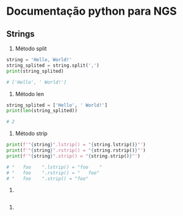 # Documentação python para NGS

## Strings

1. Método split
  
  ```python
  string = 'Hello, World!'
  string_splited = string.split(',')
  print(string_splited)

  # ['Hello', ' World!']
  ```

1. Método len

  ```python
  string_splited = ['Hello', ' World!']
  print(len(string_splited))
  
  # 2
  ```

1. Método strip

  ```python
  print(f'"{string}".lstrip() = "{string.lstrip()}"')
  print(f'"{string}".rstrip() = "{string.rstrip()}"')
  print(f'"{string}".strip() = "{string.strip()}"')

  # "   foo    ".lstrip() = "foo    "
  # "   foo    ".rstrip() = "   foo"
  # "   foo    ".strip() = "foo"
  ```

1.

  ```python
  ```

1.

  ```python
  ```
